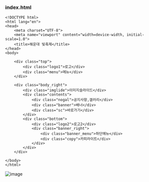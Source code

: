 ### index.html


    <!DOCTYPE html>
    <html lang="en">
    <head>
        <meta charset="UTF-8">
        <meta name="viewport" content="width=device-width, initial-scale=1.0">
        <title>해운대 빛축제</title>
    </head>
    <body>
    
        <div class="top">
            <div class="logo1">로고</div>
            <div class="menu">메뉴</div>
        </div>
    
        <div class="body_right">
            <div class="imglide">이미지슬라이드</div>
            <div class="contents">
                <div class="nogal">공지사항,갤러리</div>
                <div class="banner">배너</div>
                <div class="sc">바로가기</div>
            </div>
            <div class="bottom">
                <div class="logo2">로고2</div>
                <div class="banner_right">
                    <div class="banner_menu">하단메뉴</div>
                    <div class="copy">카피라이트</div>
                </div>
            </div>
        </div>
        
    </body>
    </html>

![image](https://github.com/user-attachments/assets/6d43065f-66bd-4874-aa03-b0b2f58f6e42)
